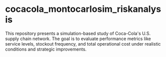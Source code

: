 # cocacola_montocarlosim_riskanalysis
This repository presents a simulation-based study of Coca-Cola's U.S. supply chain network. The goal is to evaluate performance metrics like service levels, stockout frequency, and total operational cost under realistic conditions and strategic improvements.
